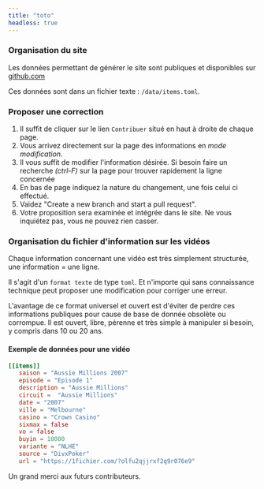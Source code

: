 ```yaml
---
title: "toto"
headless: true
---
```


### Organisation du site

Les données permettant de générer le site sont publiques et disponibles sur [github.com](https://github.com/divinerites/videos-cp)

Ces données sont dans un fichier texte : `/data/items.toml`.

### Proposer une correction

1. Il suffit de cliquer sur le lien `Contribuer` situé en haut à droite de chaque page.
1. Vous arrivez directement sur la page des informations en *mode modification*.
1. Il vous suffit de modifier l'information désirée.
   Si besoin faire un recherche *(ctrl-F)* sur la page pour trouver rapidement la ligne concernée
1. En bas de page indiquez la nature du changement, une fois celui ci effectué.
1. Vaidez "Create a new branch and start a pull request".
1. Votre proposition sera examinée et intégrée dans le site. Ne vous inquiétez pas, vous ne pouvez rien casser.

### Organisation du fichier d'information sur les vidéos

Chaque information concernant une vidéo est très simplement structurée, une information = une ligne.

Il s'agit d'un `format texte` de type `toml`. Et n'importe qui sans connaissance technique peut proposer une modification pour corriger une erreur.

L'avantage de ce format universel et ouvert est d'éviter de perdre ces informations publiques
pour cause de base de donnée obsolète ou corrompue.
Il est ouvert, libre, pérenne et très simple à manipuler si besoin, y compris dans 10 ou 20 ans.

#### Exemple de données pour une vidéo

```toml
[[items]]
   saison = "Aussie Millions 2007"
   episode = "Episode 1"
   description = "Aussie Millions"
   circuit =  "Aussie Millions"
   date = "2007"
   ville = "Melbourne"
   casino = "Crown Casino"
   sixmax = false
   vo = false
   buyin = 10000
   variante = "NLHE"
   source = "DivxPoker"
   url = "https://1fichier.com/?olfu2qjjrxf2q9r076e9"
```

Un grand merci aux futurs contributeurs.
